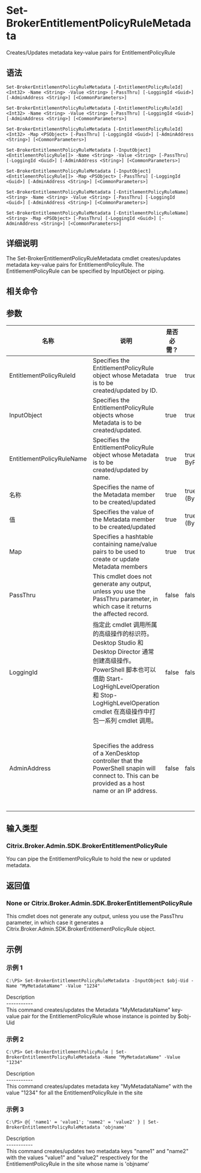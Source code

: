 # Set-BrokerEntitlementPolicyRuleMetadata

Creates/Updates metadata key-value pairs for EntitlementPolicyRule

## 语法

    Set-BrokerEntitlementPolicyRuleMetadata [-EntitlementPolicyRuleId] <Int32> -Name <String> -Value <String> [-PassThru] [-LoggingId <Guid>] [-AdminAddress <String>] [<CommonParameters>]
    
    Set-BrokerEntitlementPolicyRuleMetadata [-EntitlementPolicyRuleId] <Int32> -Name <String> -Value <String> [-PassThru] [-LoggingId <Guid>] [-AdminAddress <String>] [<CommonParameters>]
    
    Set-BrokerEntitlementPolicyRuleMetadata [-EntitlementPolicyRuleId] <Int32> -Map <PSObject> [-PassThru] [-LoggingId <Guid>] [-AdminAddress <String>] [<CommonParameters>]
    
    Set-BrokerEntitlementPolicyRuleMetadata [-InputObject] <EntitlementPolicyRule[]> -Name <String> -Value <String> [-PassThru] [-LoggingId <Guid>] [-AdminAddress <String>] [<CommonParameters>]
    
    Set-BrokerEntitlementPolicyRuleMetadata [-InputObject] <EntitlementPolicyRule[]> -Map <PSObject> [-PassThru] [-LoggingId <Guid>] [-AdminAddress <String>] [<CommonParameters>]
    
    Set-BrokerEntitlementPolicyRuleMetadata [-EntitlementPolicyRuleName] <String> -Name <String> -Value <String> [-PassThru] [-LoggingId <Guid>] [-AdminAddress <String>] [<CommonParameters>]
    
    Set-BrokerEntitlementPolicyRuleMetadata [-EntitlementPolicyRuleName] <String> -Map <PSObject> [-PassThru] [-LoggingId <Guid>] [-AdminAddress <String>] [<CommonParameters>]
    

## 详细说明

The Set-BrokerEntitlementPolicyRuleMetadata cmdlet creates/updates metadata key-value pairs for EntitlementPolicyRule. The EntitlementPolicyRule can be specified by InputObject or piping.

## 相关命令

## 参数

| 名称                        | 说明                                                                                                                                                                              | 是否必需？ | 管道输入                           | 默认值                                                                                    |
| ------------------------- | ------------------------------------------------------------------------------------------------------------------------------------------------------------------------------- | ----- | ------------------------------ | -------------------------------------------------------------------------------------- |
| EntitlementPolicyRuleId   | Specifies the EntitlementPolicyRule object whose Metadata is to be created/updated by ID.                                                                                       | true  | true (ByValue)                 |                                                                                        |
| InputObject               | Specifies the EntitlementPolicyRule objects whose Metadata is to be created/updated.                                                                                            | true  | true (ByValue)                 |                                                                                        |
| EntitlementPolicyRuleName | Specifies the EntitlementPolicyRule object whose Metadata is to be created/updated by name.                                                                                     | true  | true (ByValue, ByPropertyName) |                                                                                        |
| 名称                        | Specifies the name of the Metadata member to be created/updated                                                                                                                 | true  | true (ByPropertyName)          |                                                                                        |
| 值                         | Specifies the value of the Metadata member to be created/updated                                                                                                                | true  | true (ByPropertyName)          |                                                                                        |
| Map                       | Specifies a hashtable containing name/value pairs to be used to create or update Metadata members                                                                               | true  | true (ByValue)                 |                                                                                        |
| PassThru                  | This cmdlet does not generate any output, unless you use the PassThru parameter, in which case it returns the affected record.                                                  | false | false                          | False                                                                                  |
| LoggingId                 | 指定此 cmdlet 调用所属的高级操作的标识符。 Desktop Studio 和 Desktop Director 通常创建高级操作。 PowerShell 脚本也可以借助 Start-LogHighLevelOperation 和 Stop-LogHighLevelOperation cmdlet 在高级操作中打包一系列 cmdlet 调用。 | false | false                          |                                                                                        |
| AdminAddress              | Specifies the address of a XenDesktop controller that the PowerShell snapin will connect to. This can be provided as a host name or an IP address.                              | false | false                          | Localhost. Once a value is provided by any cmdlet, this value will become the default. |

## 输入类型

### Citrix.Broker.Admin.SDK.BrokerEntitlementPolicyRule

You can pipe the EntitlementPolicyRule to hold the new or updated metadata.

## 返回值

### None or Citrix.Broker.Admin.SDK.BrokerEntitlementPolicyRule

This cmdlet does not generate any output, unless you use the PassThru parameter, in which case it generates a Citrix.Broker.Admin.SDK.BrokerEntitlementPolicyRule object.

## 示例

### 示例 1

    C:\PS> Set-BrokerEntitlementPolicyRuleMetadata -InputObject $obj-Uid -Name "MyMetadataName" -Value "1234"
    

Description  
\---\---\-----  
This command creates/updates the Metadata "MyMetadataName" key-value pair for the EntitlementPolicyRule whose instance is pointed by $obj-Uid

### 示例 2

    C:\PS> Get-BrokerEntitlementPolicyRule | Set-BrokerEntitlementPolicyRuleMetadata -Name "MyMetadataName" -Value "1234"
    

Description  
\---\---\-----  
This command creates/updates metadata key "MyMetadataName" with the value "1234" for all the EntitlementPolicyRule in the site

### 示例 3

    C:\PS> @{ 'name1' = 'value1'; 'name2' = 'value2' } | Set-BrokerEntitlementPolicyRuleMetadata 'objname'
    

Description  
\---\---\-----  
This command creates/updates two metadata keys "name1" and "name2" with the values "value1" and "value2" respectively for the EntitlementPolicyRule in the site whose name is 'objname'